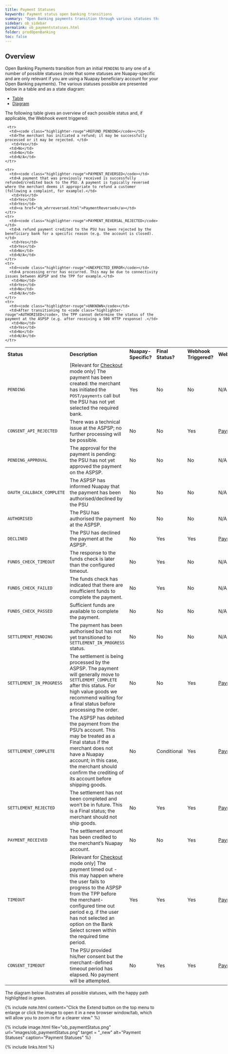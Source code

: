 ```yaml
---
title: Payment Statuses
keywords: Payment status open banking transitions
summary: "Open Banking payments transition through various statuses through their lifecycle. This section describes each of these statuses and the Webhooks that may be generated as statuses transition."
sidebar: ob_sidebar
permalink: ob_paymentstatuses.html
folder: prodOpenBanking
toc: false
---
```


## Overview

Open Banking Payments transition from an initial `PENDING` to any one of a number of possible statuses (note that some statuses are Nuapay-specific and are only relevant if you are using a Nuapay beneficiary account for your Open Banking payments). 
The various statuses possible are presented below in a table and as a state diagram:



<ul id="profileTabs" class="nav nav-tabs">
    <li class="active"><a href="#profile" data-toggle="tab">Table</a></li>
    <li><a href="#about" data-toggle="tab">Diagram</a></li>
   
</ul>
  <div class="tab-content">
<div role="tabpanel" class="tab-pane active" id="profile">


<p>The following table gives an overview of each possible status and, if applicable, the Webhook event triggered:</p>


<table style="width: 730px;">
  <tbody>
    <tr>
      <td><strong>Status</strong></td>
      <td><strong>Description</strong></td>
      <td><strong>Nuapay-Specific?</strong></td>
      <td><strong>Final Status?</strong></td>
      <td><strong>Webhook Triggered?</strong></td>
      <td><strong>Webhook Link</strong></td>
    </tr>
    <tr>
      <td><code class="highlighter-rouge">PENDING</code></td>
      <td>[Relevant for <a href="ob_pispimplementation.html#checkout-mode">Checkout</a> mode only] The payment has been created: the merchant has initiated the <code class="highlighter-rouge">POST/payments</code> call but the PSU has not yet selected the required bank.</td>
      <td>Yes</td>
      <td>No</td>
      <td>No</td>
      <td>N/A</td>
    </tr>
    <tr>
      <td><code class="highlighter-rouge">CONSENT_API_REJECTED</code></td>
      <td>There was a technical issue at the ASPSP; no further processing will be possible.</td>
      <td>No</td>
      <td>No</td>
      <td>Yes</td> 
      <td><a href="ob_whpaymentrejected.html">PaymentRejected</a></td>
    </tr>
    <tr>
      <td><code class="highlighter-rouge">PENDING_APPROVAL</code></td>
      <td>The approval for the payment is pending: the PSU has not yet approved the payment on the ASPSP.</td>
       <td>No</td>
      <td>No</td>
      <td>No</td>
      <td>N/A</td>
    </tr>
    <tr>
      <td><code class="highlighter-rouge">OAUTH_CALLBACK_COMPLETE</code></td>
      <td>The ASPSP has informed Nuapay that the payment has been authorised/declined by the PSU</td>
       <td>No</td>
      <td>No</td>
      <td>No</td>
      <td>N/A</td>
    </tr>
    <tr>
      <td><code class="highlighter-rouge">AUTHORISED</code></td>
      <td>The PSU has authorised the payment at the ASPSP.</td>
       <td>No</td>
      <td>No</td>
      <td>No</td>
      <td>N/A</td>
    </tr>
    <tr>
      <td><code class="highlighter-rouge">DECLINED</code></td>
      <td>The PSU has declined the payment at the ASPSP.</td>
      <td>No</td>
      <td>Yes</td>
      <td>Yes</td>
      <td><a href="ob_whpaymentrejected.html">PaymentRejected</a></td>
    </tr>
    <tr>
      <td><code class="highlighter-rouge">FUNDS_CHECK_TIMEOUT</code></td>
      <td>The response to the funds check is later than the configured timeout.</td>
      <td>No</td>
      <td>Yes</td>
      <td>No</td>
      <td>N/A</td>
    </tr>
    <tr>
      <td><code class="highlighter-rouge">FUNDS_CHECK_FAILED</code></td>
      <td>The funds check has indicated that there are insufficient funds to complete the payment.</td>
       <td>No</td>
      <td>Yes</td>
      <td>No</td>
      <td>N/A</td>
    </tr>
    <tr>
      <td><code class="highlighter-rouge">FUNDS_CHECK_PASSED</code></td>
      <td>Sufficient funds are available to complete the payment.</td>
       <td>No</td>
      <td>No</td>
      <td>No</td>
      <td>N/A</td>
    </tr>
    <tr>
      <td><code class="highlighter-rouge">SETTLEMENT_PENDING</code></td>
      <td>The payment has been authorised but has not yet transitioned to <code class="highlighter-rouge">SETTLEMENT_IN_PROGRESS</code> status.</td>
       <td>No</td>
      <td>No</td>
      <td>No</td>
      <td>N/A</td>
    </tr>
    <tr>
      <td><code class="highlighter-rouge">SETTLEMENT_IN_PROGRESS</code></td>
      <td>The settlement is being processed by the ASPSP. The payment will generally move to <code class="highlighter-rouge">SETTLEMEMT_COMPLETE</code> after this status. For high value goods we recommend waiting for a final status before processing the order.</td>
      <td>No</td>
      <td>No</td>
      <td>Yes</td>
      <td><a href="ob_whpaymentinprogress.html">PaymentInProgress</a></td>
    </tr>
    <tr>
      <td><code class="highlighter-rouge">SETTLEMENT_COMPLETE</code></td>
      <td>The ASPSP has debited the payment from the PSU’s account. This may be treated as a Final status if the merchant does not have a Nuapay account; in this case, the merchant should confirm the crediting of its account before shipping goods.</td>
       <td>No</td>
      <td>Conditional</td>
      <td>Yes</td>
      <td><a href="ob_whpaymentcomplete.html">PaymentCompleted</a></td>
    </tr>
    <tr>
      <td><code class="highlighter-rouge">SETTLEMENT_REJECTED</code></td>
      <td>The settlement has not been completed and won’t be in future. This is a Final status; the merchant should not ship goods.</td>
       <td>No</td>
      <td>Yes</td>
      <td>Yes</td>
      <td><a href="ob_whpaymentrejected.html">PaymentRejected</a></td>
    </tr>
    <tr>
      <td><code class="highlighter-rouge">PAYMENT_RECEIVED</code></td>
      <td>The settlement amount has been credited to the merchant’s Nuapay account.</td>
       <td>No</td>
       <td>No</td>
      <td>Yes</td>    
      <td><a href="ob_whreceived.html">PaymentReceived</a></td>
    </tr>
    <tr>
      <td><code class="highlighter-rouge">TIMEOUT</code></td>
      <td>[Relevant for <a href="ob_pispimplementation.html#checkout-mode">Checkout</a> mode only] The payment timed out - this may happen where the user fails to progress to the ASPSP from the TPP before the merchant-configured time out period e.g. if the user has not selected an option on the Bank Select screen within the required time period.</td>
       <td>Yes</td>
      <td>Yes</td>
      <td>Yes</td>
      <td><a href="ob_whpaymenttimeout.html">PaymentTimeout</a></td>
    </tr>
    <tr>
      <td><code class="highlighter-rouge">CONSENT_TIMEOUT</code></td>
      <td>The PSU provided his/her consent but the merchant-defined timeout period has elapsed. No payment will be attempted.</td>
       <td>No</td>
      <td>Yes</td>
      <td>Yes</td>
      <td><a href="ob_whpaymenttimeout.html">PaymentTimeout</a></td>
    </tr>      
    
     <tr>
      <td><code class="highlighter-rouge">REFUND_PENDING</code></td>
      <td>The merchant has initiated a refund; it may be successfully processed or it may be rejected. </td>
       <td>Yes</td>
      <td>No</td>
      <td>No</td>
      <td>N/A</td>
    </tr>
    
    <tr>
      <td><code class="highlighter-rouge">PAYMENT_REVERSED</code></td>
      <td>A payment that was previously received is successfully refunded/credited back to the PSU. A payment is typically reversed where the merchant deems it appropriate to refund a customer (following a complaint, for example).</td>
       <td>Yes</td>
      <td>Yes</td>
      <td>Yes</td>
      <td><a href="ob_whrreversed.html">PaymentReversed</a></td>
    </tr>
    <tr>
      <td><code class="highlighter-rouge">PAYMENT_REVERSAL_REJECTED</code></td>
      <td>A refund payment credited to the PSU has been rejected by the beneficiary bank for a specific reason (e.g. the account is closed).</td>
       <td>Yes</td>
      <td>Yes</td>
      <td>No</td>
      <td>N/A</td>
    </tr>
    <tr>
      <td><code class="highlighter-rouge">UNEXPECTED_ERROR</code></td>
      <td>A processing error has occurred. This may be due to connectivity issues between ASPSP and the TPP for example.</td>
       <td>No</td>
      <td>Yes</td>
      <td>No</td>
      <td>N/A</td>
    </tr>
    <tr>
      <td><code class="highlighter-rouge">UNKNOWN</code></td>
      <td>After transitioning to <code class="highlighter-rouge">AUTHORISED</code>, the TPP cannot determine the status of the payment at the ASPSP (e.g. after receiving a 500 HTTP response) .</td>
       <td>No</td>
      <td>Yes</td>
      <td>No</td>
      <td>N/A</td>
    </tr>
  </tbody>
</table>



</div>

<div role="tabpanel" class="tab-pane" id="about">
<p>The diagram below illustrates all possible statuses, with the happy path highlighted in green.</p>




{% include note.html content="Click the Extend button on the top menu to enlarge or click the image to open it in a new browser window/tab, which will allow you to zoom in for a clearer view." %}


 {% include image.html file="ob_paymentStatus.png" url="images/ob_paymentStatus.png" target = "_new" alt="Payment Statuses" caption="Payment Statuses" %}

</div>
</div>

 




{% include links.html %}
